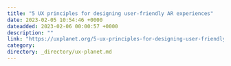 ```yaml
---
title: "5 UX principles for designing user-friendly AR experiences"
date: 2023-02-05 10:54:46 +0000
dateadded: 2023-02-06 00:00:57 +0000
description: ""
link: "https://uxplanet.org/5-ux-principles-for-designing-user-friendly-ar-experiences-add52d6c3772?source=rss----819cc2aaeee0---4"
category:
directory: _directory/ux-planet.md
---
```

